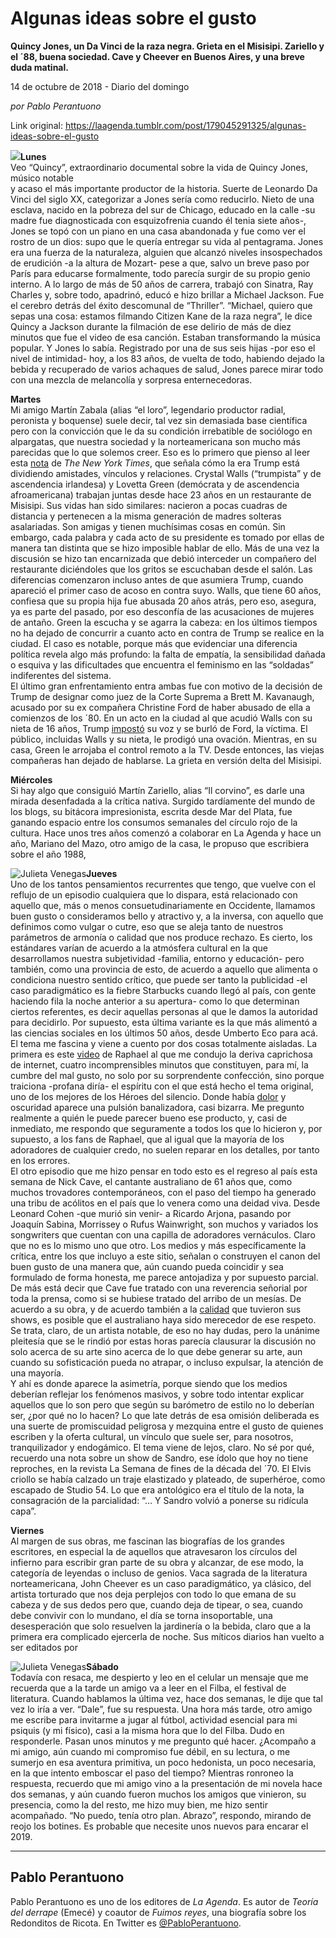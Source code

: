 # Algunas ideas sobre el gusto

**Quincy Jones, un Da Vinci de la raza negra. Grieta en el Misisipi. Zariello y el ´88, buena sociedad. Cave y Cheever en Buenos Aires, y una breve duda matinal.**

14 de octubre de 2018 - Diario del domingo

_por Pablo Perantuono_

Link original: https://laagenda.tumblr.com/post/179045291325/algunas-ideas-sobre-el-gusto

![](https://64.media.tumblr.com/0617f19a7651fe189c6a11b547197a78/tumblr_inline_pgly06MsBn1t6q87u_500.jpg)**Lunes**  
Veo “Quincy”, extraordinario documental sobre la vida de Quincy Jones, músico notable  
y acaso el más importante productor de la historia. Suerte de Leonardo Da Vinci del siglo XX, categorizar a Jones sería como reducirlo. Nieto de una esclava, nacido en la pobreza del sur de Chicago, educado en la calle -su madre fue diagnosticada con esquizofrenia cuando él tenia siete años-, Jones se topó con un piano en una casa abandonada y fue como ver el rostro de un dios: supo que le quería entregar su vida al pentagrama. Jones era una fuerza de la naturaleza, alguien que alcanzó niveles insospechados de erudición -a la altura de Mozart- pese a que, salvo un breve paso por París para educarse formalmente, todo parecía surgir de su propio genio interno. A lo largo de más de 50 años de carrera, trabajó con Sinatra, Ray Charles y, sobre todo, apadrinó, educó e hizo brillar a Michael Jackson. Fue el cerebro detrás del éxito descomunal de “Thriller”. “Michael, quiero que sepas una cosa: estamos filmando Citizen Kane de la raza negra”, le dice Quincy a Jackson durante la filmación de ese delirio de más de diez minutos que fue el video de esa canción. Estaban transformando la música popular. Y Jones lo sabía. Registrado por una de sus seis hijas -por eso el nivel de intimidad- hoy, a los 83 años, de vuelta de todo, habiendo dejado la bebida y recuperado de varios achaques de salud, Jones parece mirar todo con una mezcla de melancolía y sorpresa enternecedoras.

**Martes**  
Mi amigo Martín Zabala (alias “el loro”, legendario productor radial, peronista y boquense) suele decir, tal vez sin demasiada base científica pero con la convicción que le da su condición irrebatible de sociólogo en alpargatas, que nuestra sociedad y la norteamericana son mucho más parecidas que lo que solemos creer. Eso es lo primero que pienso al leer esta [nota](https://t.umblr.com/redirect?z=https%3A%2F%2Fwww.nytimes.com%2F2018%2F10%2F08%2Fus%2Fpolitics%2Ftrump-kavanaugh-mississippi-.html&t=YTBlNmNjZGUzOTY0ZmUwMTJhMzM1MjNlMjRmZGQ4NzA3ZGU1NjM1YixZN1kyT015dQ%3D%3D&b=t%3AXDz46txpppLgDp7rJlWQpw&p=https%3A%2F%2Flaagenda.tumblr.com%2Fpost%2F179045291325%2Falgunas-ideas-sobre-el-gusto&m=1&ts=1705438105) de *The New York Times*, que señala cómo la era Trump está dividiendo amistades, vínculos y relaciones. Crystal Walls (“trumpista” y de ascendencia irlandesa) y Lovetta Green (demócrata y de ascendencia afroamericana) trabajan juntas desde hace 23 años en un restaurante de Misisipi. Sus vidas han sido similares: nacieron a pocas cuadras de distancia y pertenecen a la misma generación de madres solteras asalariadas. Son amigas y tienen muchísimas cosas en común. Sin embargo, cada palabra y cada acto de su presidente es tomado por ellas de manera tan distinta que se hizo imposible hablar de ello. Más de una vez la discusión se hizo tan encarnizada que debió interceder un compañero del restaurante diciéndoles que los gritos se escuchaban desde el salón. Las diferencias comenzaron incluso antes de que asumiera Trump, cuando apareció el primer caso de acoso en contra suyo. Walls, que tiene 60 años, confiesa que su propia hija fue abusada 20 años atrás, pero eso, asegura, ya es parte del pasado, por eso desconfía de las acusaciones de mujeres de antaño. Green la escucha y se agarra la cabeza: en los últimos tiempos no ha dejado de concurrir a cuanto acto en contra de Trump se realice en la ciudad. El caso es notable, porque más que evidenciar una diferencia política revela algo más profundo: la falta de empatía, la sensibilidad dañada o esquiva y las dificultades que encuentra el feminismo en las “soldadas” indiferentes del sistema.      
El último gran enfrentamiento entra ambas fue con motivo de la decisión de Trump de designar como juez de la Corte Suprema a Brett M. Kavanaugh, acusado por su ex compañera Christine Ford de haber abusado de ella a comienzos de los ´80. En un acto en la ciudad al que acudió Walls con su nieta de 16 años, Trump [impostó](https://t.umblr.com/redirect?z=https%3A%2F%2Fwww.nytimes.com%2F2018%2F10%2F02%2Fus%2Fpolitics%2Ftrump-me-too.html%3Fmodule%3Dinline&t=MmYxZjRlMjg3ZDgxNzBmMmY4OGJlODI3ZGNkZjgwMTI5NjlhM2E4NSxZN1kyT015dQ%3D%3D&b=t%3AXDz46txpppLgDp7rJlWQpw&p=https%3A%2F%2Flaagenda.tumblr.com%2Fpost%2F179045291325%2Falgunas-ideas-sobre-el-gusto&m=1&ts=1705438105) su voz y se burló de Ford, la víctima. El público, incluidas Walls y su nieta, le prodigó una ovación. Mientras, en su casa, Green le arrojaba el control remoto a la TV. Desde entonces, las viejas compañeras han dejado de hablarse. La grieta en versión delta del Misisipi.

**Miércoles**  
Si hay algo que consiguió Martín Zariello, alias “Il corvino”, es darle una mirada desenfadada a la crítica nativa. Surgido tardíamente del mundo de los blogs, su bitácora impresionista, escrita desde Mar del Plata, fue ganando espacio entre los consumos semanales del círculo rojo de la cultura. Hace unos tres años comenzó a colaborar en La Agenda y hace un año, Mariano del Mazo, otro amigo de la casa, le propuso que escribiera sobre el año 1988, 

![Julieta Venegas](https://64.media.tumblr.com/95d0530ff4b20775f716687287fabf10/tumblr_inline_pgljk1cvdP1t6q87u_250.jpg)**Jueves**  
Uno de los tantos pensamientos recurrentes que tengo, que vuelve con el reflujo de un episodio cualquiera que lo dispara, está relacionado con aquello que, más o menos consuetudinariamente en Occidente, llamamos buen gusto o consideramos bello y atractivo y, a la inversa, con aquello que definimos como vulgar o cutre, eso que se aleja tanto de nuestros parámetros de armonía o calidad que nos produce rechazo. Es cierto, los estándares varían de acuerdo a la atmósfera cultural en la que desarrollamos nuestra subjetividad -familia, entorno y educación- pero también, como una provincia de esto, de acuerdo a aquello que alimenta o condiciona nuestro sentido crítico, que puede ser tanto la publicidad -el caso paradigmático es la fiebre Starbucks cuando llegó al país, con gente haciendo fila la noche anterior a su apertura- como lo que determinan ciertos referentes, es decir aquellas personas al que le damos la autoridad para decidirlo. Por supuesto, esta última variante es la que más alimentó a las ciencias sociales en los últimos 50 años, desde Umberto Eco para acá. El tema me fascina y viene a cuento por dos cosas totalmente aisladas. La primera es este [video](https://www.youtube.com/watch?v=LmqTdjYe7mA) de Raphael al que me condujo la deriva caprichosa de internet, cuatro incomprensibles minutos que constituyen, para mí, la cumbre del mal gusto, no solo por su sorprendente confección, sino porque traiciona -profana diría- el espíritu con el que está hecho el tema original, uno de los mejores de los Héroes del silencio. Donde había [dolor](https://www.youtube.com/watch?v=M5Lpo5iemIw) y oscuridad aparece una pulsión banalizadora, casi bizarra. Me pregunto realmente a quién le puede parecer bueno ese producto, y, casi de inmediato, me respondo que seguramente a todos los que lo hicieron y, por supuesto, a los fans de Raphael, que al igual que la mayoría de los adoradores de cualquier credo, no suelen reparar en los detalles, por tanto en los errores.   
El otro episodio que me hizo pensar en todo esto es el regreso al país esta semana de Nick Cave, el cantante australiano de 61 años que, como muchos trovadores contemporáneos, con el paso del tiempo ha generado una tribu de acólitos en el país que lo venera como una deidad viva. Desde Leonard Cohen -que murió sin venir- a Ricardo Arjona, pasando por Joaquín Sabina, Morrissey o Rufus Wainwright, son muchos y variados los songwriters que cuentan con una capilla de adoradores vernáculos. Claro que no es lo mismo uno que otro. Los medios y más específicamente la crítica, entre los que incluyo a este sitio, señalan o construyen el canon del buen gusto de una manera que, aún cuando pueda coincidir y sea formulado de forma honesta, me parece antojadiza y por supuesto parcial. De más está decir que Cave fue tratado con una reverencia señorial por toda la prensa, como si se hubiese tratado del arribo de un mesías. De acuerdo a su obra, y de acuerdo también a la [calidad](http://laagenda.buenosaires.gob.ar/post/178951122895/la-noche-del-vampiro) que tuvieron sus shows, es posible que el australiano haya sido merecedor de ese respeto. Se trata, claro, de un artista notable, de eso no hay dudas, pero la unánime pleitesía que se le rindió por estas horas parecía clausurar la discusión no solo acerca de su arte sino acerca de lo que debe generar su arte, aun cuando su sofisticación pueda no atrapar, o incluso expulsar, la atención de una mayoría.    
Y ahí es donde aparece la asimetría, porque siendo que los medios deberían reflejar los fenómenos masivos, y sobre todo intentar explicar aquellos que lo son pero que según su barómetro de estilo no lo deberían ser, ¿por qué no lo hacen? Lo que late detrás de esa omisión deliberada es una suerte de promiscuidad peligrosa y mezquina entre el gusto de quienes escriben y la oferta cultural, un vínculo que suele ser, para nosotros, tranquilizador y endogámico. El tema viene de lejos, claro. No sé por qué, recuerdo una nota sobre un show de Sandro, ese ídolo que hoy no tiene reproches, en la revista La Semana de fines de la década del ´70. El Elvis criollo se había calzado un traje elastizado y plateado, de superhéroe, como escapado de Studio 54. Lo que era antológico era el título de la nota, la consagración de la parcialidad: “… Y Sandro volvió a ponerse su ridícula capa”. 



**Viernes**  
Al margen de sus obras, me fascinan las biografías de los grandes escritores, en especial la de aquellos que atravesaron los círculos del infierno para escribir gran parte de su obra y alcanzar, de ese modo, la categoría de leyendas o incluso de genios. Vaca sagrada de la literatura norteamericana, John Cheever es un caso paradigmático, ya clásico, del artista torturado que nos deja perplejos con todo lo que emana de su cabeza y de sus dedos pero que, cuando deja de tipear, o sea, cuando debe convivir con lo mundano, el día se torna insoportable, una desesperación que solo resuelven la jardinería o la bebida, claro que a la primera era complicado ejercerla de noche. Sus míticos diarios han vuelto a ser editados por 

![Julieta Venegas](https://64.media.tumblr.com/316c9f16e0f6738b6799b24221cbc785/tumblr_inline_pgljk1HHHv1t6q87u_250.jpg)**Sábado**  
Todavía con resaca, me despierto y leo en el celular un mensaje que me recuerda que a la tarde un amigo va a leer en el Filba, el festival de literatura. Cuando hablamos la última vez, hace dos semanas, le dije que tal vez lo iría a ver. “Dale”, fue su respuesta. Una hora más tarde, otro amigo me escribe para invitarme a jugar al fútbol, actividad esencial para mi psiquis (y mi físico), casi a la misma hora que lo del Filba. Dudo en responderle. Pasan unos minutos y me pregunto qué hacer. ¿Acompaño a mi amigo, aún cuando mi compromiso fue débil, en su lectura, o me sumerjo en esa aventura primitiva, un poco hedonista, un poco necesaria, en la que intento emboscar el paso del tiempo? Mientras ronroneo la respuesta, recuerdo que mi amigo vino a la presentación de mi novela hace dos semanas, y aún cuando fueron muchos los amigos que vinieron, su presencia, como la del resto, me hizo muy bien, me hizo sentir acompañado. “No puedo, tenía otro plan. Abrazo”, respondo, mirando de reojo los botines. Es probable que necesite unos nuevos para encarar el 2019. 



---

 Pablo Perantuono
-----------------

 Pablo Perantuono es uno de los editores de *La Agenda*. Es autor de *Teoría del derrape* (Emecé) y coautor de *Fuimos reyes*, una biografía sobre los Redonditos de Ricota. En Twitter es [@PabloPerantuono](https://twitter.com/PabloPerantuono). 

